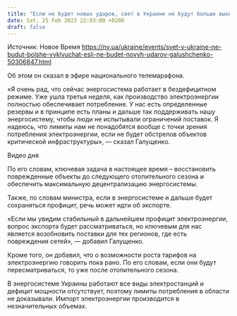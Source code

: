 ```yaml
---
title: "Если не будет новых ударов, свет в Украине не будут больше выключать — Галущенко"
date: Sat, 25 Feb 2023 22:03:00 +0200
draft: false
---
```

Источник: Новое Время https://nv.ua/ukraine/events/svet-v-ukraine-ne-budut-bolshe-vyklyuchat-esli-ne-budet-novyh-udarov-galushchenko-50306847.html


Об этом он сказал в эфире национального телемарафона.

«Я очень рад, что сейчас энергосистема работает в бездефицитном режиме. Уже ушла третья неделя, как производство электроэнергии полностью обеспечивает потребление. У нас есть определенные резервы и в принципе есть планы и дальше так поддерживать нашу энергосистему, чтобы люди не испытывали ограничений поставок. Я надеюсь, что лимиты нам не понадобятся вообще с точки зрения потребления электроэнергии, если не будет обстрелов объектов критической инфраструктуры», — сказал Галущенко.

  Видео дня   

По его словам, ключевая задача в настоящее время – восстановить поврежденные объекты до следующего отопительного сезона и обеспечить максимальную децентрализацию энергосистемы.

Также, по словам министра, если в энергосистеме и дальше будет сохраняться профицит, речь может идти об экспорте.

«Если мы увидим стабильный в дальнейшем профицит электроэнергии, вопрос экспорта будет рассматриваться, но ключевым для нас является возобновить поставки для тех регионов, где есть повреждения сетей», — добавил Галущенко.

Кроме того, он добавил, что о возможности роста тарифов на электроэнергию говорить пока рано. По его словам, если они будут пересматриваться, то уже после отопительного сезона.

В энергосистеме Украины работают все виды электростанций и дефицит мощности отсутствует, поэтому лимиты потребления в области не доказывали. Импорт электроэнергии производится в незначительных объемах.
